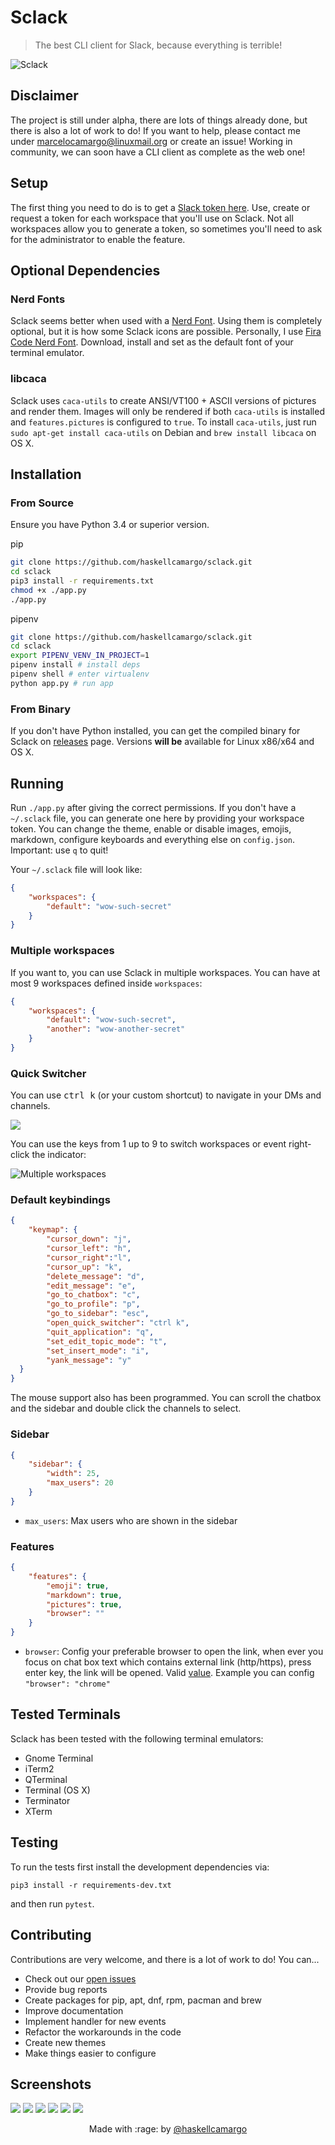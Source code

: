 # Sclack

> The best CLI client for Slack, because everything is terrible!

![Sclack](./resources/example.png)

## Disclaimer

The project is still under alpha, there are lots of things already done, but there is also a lot of work to do! If you want to help, please contact me under marcelocamargo@linuxmail.org or create an issue! Working in community, we can soon have a CLI client as complete as the web one!

## Setup

The first thing you need to do is to get a [Slack token here](https://api.slack.com/custom-integrations/legacy-tokens).
Use, create or request a token for each workspace that you'll use on Sclack.
Not all workspaces allow you to generate a token, so sometimes you'll need to
ask for the administrator to enable the feature.

## Optional Dependencies

### Nerd Fonts

Sclack seems better when used with a [Nerd Font](https://nerdfonts.com/). Using
them is completely optional, but it is how some Sclack icons are possible.
Personally, I use [Fira Code Nerd Font](https://github.com/ryanoasis/nerd-fonts/releases/download/v2.0.0/FiraCode.zip).
Download, install and set as the default font of your terminal emulator.

### libcaca

Sclack uses `caca-utils` to create ANSI/VT100 + ASCII versions of pictures and
render them. Images will only be rendered if both `caca-utils` is installed
and `features.pictures` is configured to `true`. To install `caca-utils`, just
run `sudo apt-get install caca-utils` on Debian and `brew install libcaca` on
OS X.

## Installation

### From Source

Ensure you have Python 3.4 or superior version.

pip
```bash
git clone https://github.com/haskellcamargo/sclack.git
cd sclack
pip3 install -r requirements.txt
chmod +x ./app.py
./app.py
```
pipenv
```bash
git clone https://github.com/haskellcamargo/sclack.git
cd sclack
export PIPENV_VENV_IN_PROJECT=1
pipenv install # install deps
pipenv shell # enter virtualenv
python app.py # run app
```

### From Binary

If you don't have Python installed, you can get the compiled binary for Sclack
on [releases](https://github.com/haskellcamargo/sclack/releases) page. Versions **will be** available for Linux x86/x64 and OS X.

## Running
Run `./app.py` after giving the correct permissions. If you don't have a `~/.sclack` file, you can generate one here by providing your workspace token. You can change the theme, enable or disable images, emojis, markdown, configure keyboards and everything else on `config.json`. Important: use `q` to quit!

Your `~/.sclack` file will look like:

```json
{
    "workspaces": {
        "default": "wow-such-secret"
    }
}
```

### Multiple workspaces

If you want to, you can use Sclack in multiple workspaces. You can have
at most 9 workspaces defined inside `workspaces`:

```json
{
    "workspaces": {
        "default": "wow-such-secret",
        "another": "wow-another-secret"
    }
}
```

### Quick Switcher

You can use <kbd>ctrl k</kbd> (or your custom shortcut) to navigate in your DMs and channels.

![](./resources/example_8.png)

You can use the keys from 1 up to 9 to switch workspaces or event right-click the indicator:

![Multiple workspaces](./resources/example_7.png)


### Default keybindings
```json
{
    "keymap": {
        "cursor_down": "j",
        "cursor_left": "h",
        "cursor_right":"l",
        "cursor_up": "k",
        "delete_message": "d",
        "edit_message": "e",
        "go_to_chatbox": "c",
        "go_to_profile": "p",
        "go_to_sidebar": "esc",
        "open_quick_switcher": "ctrl k",
        "quit_application": "q",
        "set_edit_topic_mode": "t",
        "set_insert_mode": "i",
        "yank_message": "y"
  }
}
```

The mouse support also has been programmed. You can scroll the chatbox and the sidebar and double click the channels to select.

### Sidebar

```json
{
    "sidebar": {
        "width": 25,
        "max_users": 20
    }
}
```

* `max_users`: Max users who are shown in the sidebar

### Features

```json
{
    "features": {
        "emoji": true,
        "markdown": true,
        "pictures": true,
        "browser": ""
    }
}
```
* `browser`: Config your preferable browser to open the link, when ever you focus on chat box text which contains external link (http/https), press enter key, the link will be opened. Valid [value](https://docs.python.org/2/library/webbrowser.html#webbrowser.get). Example you can config `"browser": "chrome"`

## Tested Terminals

Sclack has been tested with the following terminal emulators:

- Gnome Terminal
- iTerm2
- QTerminal
- Terminal (OS X)
- Terminator
- XTerm

## Testing

To run the tests first install the development dependencies via:
```
pip3 install -r requirements-dev.txt
```

and then run `pytest`.

## Contributing

Contributions are very welcome, and there is a lot of work to do! You can...
- Check out our [open issues](https://github.com/haskellcamargo/sclack/issues)
- Provide bug reports
- Create packages for pip, apt, dnf, rpm, pacman and brew
- Improve documentation
- Implement handler for new events
- Refactor the workarounds in the code
- Create new themes
- Make things easier to configure

## Screenshots

![](./resources/example_1.png)
![](./resources/example_2.png)
![](./resources/example_3.png)
![](./resources/example_4.png)
![](./resources/example_5.png)
![](./resources/example_6.png)

<p align="center">Made with :rage: by <a href="https://github.com/haskellcamargo">@haskellcamargo</a></p>
